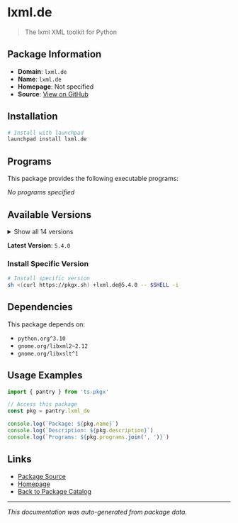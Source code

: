 # lxml.de

> The lxml XML toolkit for Python

## Package Information

- **Domain**: `lxml.de`
- **Name**: `lxml.de`
- **Homepage**: Not specified
- **Source**: [View on GitHub](https://github.com/pkgxdev/pantry/tree/main/projects/lxml.de/package.yml)

## Installation

```bash
# Install with launchpad
launchpad install lxml.de
```

## Programs

This package provides the following executable programs:

*No programs specified*

## Available Versions

<details>
<summary>Show all 14 versions</summary>

- `5.4.0`, `5.3.2`, `5.3.1`, `5.3.0`, `5.2.2`
- `5.2.1`, `5.2.0`, `5.1.1`, `5.1.0`, `5.0.2`
- `5.0.1`, `5.0.0`, `4.9.4`, `4.9.3`

</details>

**Latest Version**: `5.4.0`

### Install Specific Version

```bash
# Install specific version
sh <(curl https://pkgx.sh) +lxml.de@5.4.0 -- $SHELL -i
```

## Dependencies

This package depends on:

- `python.org^3.10`
- `gnome.org/libxml2~2.12`
- `gnome.org/libxslt^1`

## Usage Examples

```typescript
import { pantry } from 'ts-pkgx'

// Access this package
const pkg = pantry.lxml_de

console.log(`Package: ${pkg.name}`)
console.log(`Description: ${pkg.description}`)
console.log(`Programs: ${pkg.programs.join(', ')}`)
```

## Links

- [Package Source](https://github.com/pkgxdev/pantry/tree/main/projects/lxml.de/package.yml)
- [Homepage](#)
- [Back to Package Catalog](../package-catalog.md)

---

*This documentation was auto-generated from package data.*
